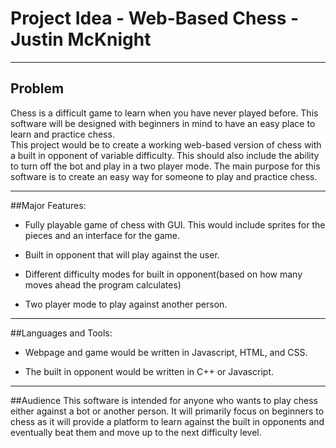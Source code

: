 # Project Idea - Web-Based Chess -  Justin McKnight
---
## Problem
Chess is a difficult game to learn when you have never played before. This software will be designed with beginners in mind to have an easy place to learn and practice chess.  
This project would be to create a working web-based version of chess with a built in opponent of variable difficulty. This should also include the ability to turn off the bot and play in a two player mode. The main purpose for this software is to create an easy way for someone to play and practice chess. 

---

##Major Features:
- Fully playable game of chess with GUI. This would include sprites for the pieces and an interface for the game.

- Built in opponent that will play against the user.

- Different difficulty modes for built in opponent(based on how many moves ahead the program calculates)

- Two player mode to play against another person.

---
##Languages and Tools:
- Webpage and game would be written in Javascript, HTML, and CSS.

- The built in opponent would be written in C++ or Javascript.

---
##Audience
This software is intended for anyone who wants to play chess either against a bot or another person. It will primarily focus on beginners to chess as it will provide a platform to learn against the built in opponents and eventually beat them and move up to the next difficulty level.
